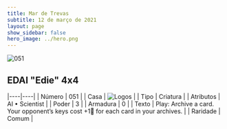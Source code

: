 ```yaml
---
title: Mar de Trevas
subtitle: 12 de março de 2021
layout: page
show_sidebar: false
hero_image: ../hero.png
---
```


![051](https://cdn.keyforgegame.com/media/card_front/pt/496_051_74P6R7X2XFVC_pt.png)

## EDAI "Edie" 4x4

|----|----|
| Número | 051 |
| Casa | ![Logos](https://archonarcana.com/images/thumb/c/ce/Logos.png/22px-Logos.png "Logos") |
| Tipo | Criatura |
| Atributos | AI • Scientist |
| Poder | 3 |
| Armadura | 0 |
| Texto | Play: Archive a card.  Your opponent’s keys cost +1 for each card in your archives. |
| Raridade | Comum |
